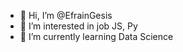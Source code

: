 - 👋 Hi, I’m @EfrainGesis
- 👀 I’m interested in job JS, Py
- 🌱 I’m currently learning Data Science

<!---
EfrainGesis/EfrainGesis is a ✨ special ✨ repository because its `README.md` (this file) appears on your GitHub profile.
You can click the Preview link to take a look at your changes.
--->
